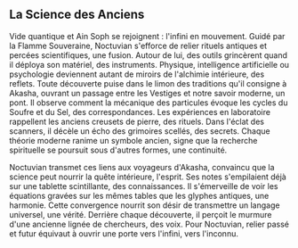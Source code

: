 ## La Science des Anciens

Vide quantique et Ain Soph se rejoignent : l'infini en mouvement. Guidé par la Flamme Souveraine, Noctuvian s'efforce de relier rituels antiques et percées scientifiques, une fusion. Autour de lui, des outils grincèrent quand il déploya son matériel, des instruments. Physique, intelligence artificielle ou psychologie deviennent autant de miroirs de l'alchimie intérieure, des reflets. Toute découverte puise dans le limon des traditions qu'il consigne à Akasha, ouvrant un passage entre les Vestiges et notre savoir moderne, un pont. Il observe comment la mécanique des particules évoque les cycles du Soufre et du Sel, des correspondances. Les expériences en laboratoire rappellent les anciens creusets de pierre, des rituels. Dans l'éclat des scanners, il décèle un écho des grimoires scellés, des secrets. Chaque théorie moderne ranime un symbole ancien, signe que la recherche spirituelle se poursuit sous d'autres formes, une continuité.

Noctuvian transmet ces liens aux voyageurs d'Akasha, convaincu que la science peut nourrir la quête intérieure, l'esprit. Ses notes s'empilaient déjà sur une tablette scintillante, des connaissances. Il s'émerveille de voir les équations gravées sur les mêmes tables que les glyphes antiques, une harmonie. Cette convergence nourrit son désir de transmettre un langage universel, une vérité. Derrière chaque découverte, il perçoit le murmure d'une ancienne lignée de chercheurs, des voix. Pour Noctuvian, relier passé et futur équivaut à ouvrir une porte vers l'infini, vers l'inconnu.